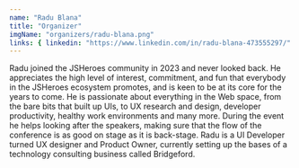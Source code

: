 ```yaml
---
name: "Radu Blana"
title: "Organizer"
imgName: "organizers/radu-blana.png"
links: { linkedin: "https://www.linkedin.com/in/radu-blana-473555297/" }
---
```


Radu joined the JSHeroes community in 2023 and never looked back. He appreciates the high level of interest, commitment, and fun that everybody in the JSHeroes ecosystem promotes, and is keen to be at its core for the years to come. He is passionate about everything in the Web space, from the bare bits that built up UIs, to UX research and design, developer productivity, healthy work environments and many more. During the event he helps looking after the speakers, making sure that the flow of the conference is as good on stage as it is back-stage.
Radu is a UI Developer turned UX designer and Product Owner, currently setting up the bases of a technology consulting business called Bridgeford.
